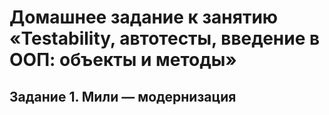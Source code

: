 # Домашнее задание к занятию «Testability, автотесты, введение в ООП: объекты и методы»
## Задание 1. Мили — модернизация